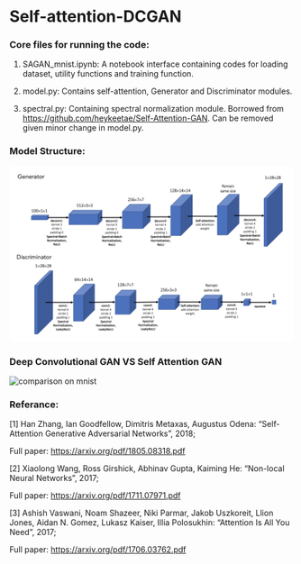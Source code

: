 # Self-attention-DCGAN

### Core files for running the code:

1. SAGAN_mnist.ipynb: A notebook interface containing codes for loading dataset, utility functions and training function.

2. model.py: Contains self-attention, Generator and Discriminator modules.

3. spectral.py: Containing spectral normalization module. Borrowed from https://github.com/heykeetae/Self-Attention-GAN. Can be removed given minor change in model.py.

### Model Structure:

![model_structure](demo/model_structure.png)

### Deep Convolutional GAN VS Self Attention GAN

![comparison on mnist](demo/comparison.gif)

### Referance:

[1] Han Zhang, Ian Goodfellow, Dimitris Metaxas, Augustus Odena: “Self-Attention Generative Adversarial Networks”, 2018;

Full paper: https://arxiv.org/pdf/1805.08318.pdf

[2] Xiaolong Wang, Ross Girshick, Abhinav Gupta, Kaiming He: “Non-local Neural Networks”, 2017; 

Full paper: https://arxiv.org/pdf/1711.07971.pdf

[3] Ashish Vaswani, Noam Shazeer, Niki Parmar, Jakob Uszkoreit, Llion Jones, Aidan N. Gomez, Lukasz Kaiser, Illia Polosukhin: “Attention Is All You Need”, 2017;

Full paper: https://arxiv.org/pdf/1706.03762.pdf
